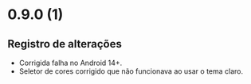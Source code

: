 # 0.9.0 (1)

## Registro de alterações

- Corrigida falha no Android 14+.
- Seletor de cores corrigido que não funcionava ao usar o tema claro.
